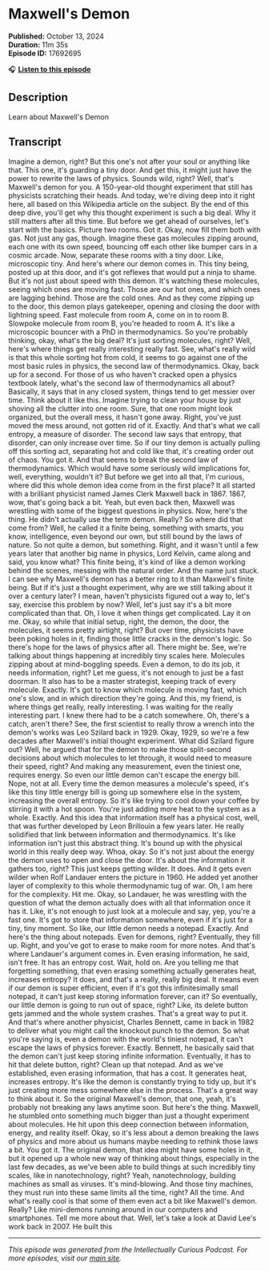 # Maxwell's Demon

**Published:** October 13, 2024  
**Duration:** 11m 35s  
**Episode ID:** 17692695

🎧 **[Listen to this episode](https://intellectuallycurious.buzzsprout.com/2529712/episodes/17692695-maxwell's-demon)**

## Description

<p>Learn about Maxwell's Demon</p>

## Transcript

Imagine a demon, right? But this one's not after your soul or anything like that. This one, it's guarding a tiny door. And get this, it might just have the power to rewrite the laws of physics. Sounds wild, right? Well, that's Maxwell's demon for you. A 150-year-old thought experiment that still has physicists scratching their heads. And today, we're diving deep into it right here, all based on this Wikipedia article on the subject. By the end of this deep dive, you'll get why this thought experiment is such a big deal. Why it still matters after all this time. But before we get ahead of ourselves, let's start with the basics. Picture two rooms. Got it. Okay, now fill them both with gas. Not just any gas, though. Imagine these gas molecules zipping around, each one with its own speed, bouncing off each other like bumper cars in a cosmic arcade. Now, separate these rooms with a tiny door. Like, microscopic tiny. And here's where our demon comes in. This tiny being, posted up at this door, and it's got reflexes that would put a ninja to shame. But it's not just about speed with this demon. It's watching these molecules, seeing which ones are moving fast. Those are our hot ones, and which ones are lagging behind. Those are the cold ones. And as they come zipping up to the door, this demon plays gatekeeper, opening and closing the door with lightning speed. Fast molecule from room A, come on in to room B. Slowpoke molecule from room B, you're headed to room A. It's like a microscopic bouncer with a PhD in thermodynamics. So you're probably thinking, okay, what's the big deal? It's just sorting molecules, right? Well, here's where things get really interesting really fast. See, what's really wild is that this whole sorting hot from cold, it seems to go against one of the most basic rules in physics, the second law of thermodynamics. Okay, back up for a second. For those of us who haven't cracked open a physics textbook lately, what's the second law of thermodynamics all about? Basically, it says that in any closed system, things tend to get messier over time. Think about it like this. Imagine trying to clean your house by just shoving all the clutter into one room. Sure, that one room might look organized, but the overall mess, it hasn't gone away. Right, you've just moved the mess around, not gotten rid of it. Exactly. And that's what we call entropy, a measure of disorder. The second law says that entropy, that disorder, can only increase over time. So if our tiny demon is actually pulling off this sorting act, separating hot and cold like that, it's creating order out of chaos. You got it. And that seems to break the second law of thermodynamics. Which would have some seriously wild implications for, well, everything, wouldn't it? But before we get into all that, I'm curious, where did this whole demon idea come from in the first place? It all started with a brilliant physicist named James Clerk Maxwell back in 1867. 1867, wow, that's going back a bit. Yeah, but even back then, Maxwell was wrestling with some of the biggest questions in physics. Now, here's the thing. He didn't actually use the term demon. Really? So where did that come from? Well, he called it a finite being, something with smarts, you know, intelligence, even beyond our own, but still bound by the laws of nature. So not quite a demon, but something. Right, and it wasn't until a few years later that another big name in physics, Lord Kelvin, came along and said, you know what? This finite being, it's kind of like a demon working behind the scenes, messing with the natural order. And the name just stuck. I can see why Maxwell's demon has a better ring to it than Maxwell's finite being. But if it's just a thought experiment, why are we still talking about it over a century later? I mean, haven't physicists figured out a way to, let's say, exercise this problem by now? Well, let's just say it's a bit more complicated than that. Oh, I love it when things get complicated. Lay it on me. Okay, so while that initial setup, right, the demon, the door, the molecules, it seems pretty airtight, right? But over time, physicists have been poking holes in it, finding those little cracks in the demon's logic. So there's hope for the laws of physics after all. There might be. See, we're talking about things happening at incredibly tiny scales here. Molecules zipping about at mind-boggling speeds. Even a demon, to do its job, it needs information, right? Let me guess, it's not enough to just be a fast doorman. It also has to be a master strategist, keeping track of every molecule. Exactly. It's got to know which molecule is moving fast, which one's slow, and in which direction they're going. And this, my friend, is where things get really, really interesting. I was waiting for the really interesting part. I knew there had to be a catch somewhere. Oh, there's a catch, aren't there? See, the first scientist to really throw a wrench into the demon's works was Leo Szilard back in 1929. Okay, 1929, so we're a few decades after Maxwell's initial thought experiment. What did Szilard figure out? Well, he argued that for the demon to make those split-second decisions about which molecules to let through, it would need to measure their speed, right? And making any measurement, even the tiniest one, requires energy. So even our little demon can't escape the energy bill. Nope, not at all. Every time the demon measures a molecule's speed, it's like this tiny little energy bill is going up somewhere else in the system, increasing the overall entropy. So it's like trying to cool down your coffee by stirring it with a hot spoon. You're just adding more heat to the system as a whole. Exactly. And this idea that information itself has a physical cost, well, that was further developed by Leon Brillouin a few years later. He really solidified that link between information and thermodynamics. It's like information isn't just this abstract thing. It's bound up with the physical world in this really deep way. Whoa, okay. So it's not just about the energy the demon uses to open and close the door. It's about the information it gathers too, right? This just keeps getting wilder. It does. And it gets even wilder when Rolf Landauer enters the picture in 1960. He added yet another layer of complexity to this whole thermodynamic tug of war. Oh, I am here for the complexity. Hit me. Okay, so Landauer, he was wrestling with the question of what the demon actually does with all that information once it has it. Like, it's not enough to just look at a molecule and say, yep, you're a fast one. It's got to store that information somewhere, even if it's just for a tiny, tiny moment. So like, our little demon needs a notepad. Exactly. And here's the thing about notepads. Even for demons, right? Eventually, they fill up. Right, and you've got to erase to make room for more notes. And that's where Landauer's argument comes in. Even erasing information, he said, isn't free. It has an entropy cost. Wait, hold on. Are you telling me that forgetting something, that even erasing something actually generates heat, increases entropy? It does, and that's a really, really big deal. It means even if our demon is super efficient, even if it's got this infinitesimally small notepad, it can't just keep storing information forever, can it? So eventually, our little demon is going to run out of space, right? Like, its delete button gets jammed and the whole system crashes. That's a great way to put it. And that's where another physicist, Charles Bennett, came in back in 1982 to deliver what you might call the knockout punch to the demon. So what you're saying is, even a demon with the world's tiniest notepad, it can't escape the laws of physics forever. Exactly. Bennett, he basically said that the demon can't just keep storing infinite information. Eventually, it has to hit that delete button, right? Clean up that notepad. And as we've established, even erasing information, that has a cost. It generates heat, increases entropy. It's like the demon is constantly trying to tidy up, but it's just creating more mess somewhere else in the process. That's a great way to think about it. So the original Maxwell's demon, that one, yeah, it's probably not breaking any laws anytime soon. But here's the thing. Maxwell, he stumbled onto something much bigger than just a thought experiment about molecules. He hit upon this deep connection between information, energy, and reality itself. Okay, so it's less about a demon breaking the laws of physics and more about us humans maybe needing to rethink those laws a bit. You got it. The original demon, that idea might have some holes in it, but it opened up a whole new way of thinking about things, especially in the last few decades, as we've been able to build things at such incredibly tiny scales, like in nanotechnology, right? Yeah, nanotechnology, building machines as small as viruses. It's mind-blowing. And those tiny machines, they must run into these same limits all the time, right? All the time. And what's really cool is that some of them even act a bit like Maxwell's demon. Really? Like mini-demons running around in our computers and smartphones. Tell me more about that. Well, let's take a look at David Lee's work back in 2007. He built this

---
*This episode was generated from the Intellectually Curious Podcast. For more episodes, visit our [main site](https://intellectuallycurious.buzzsprout.com).*
